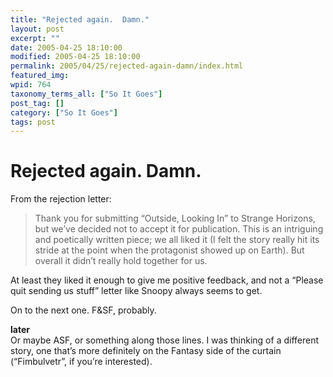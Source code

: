 ```yaml
---
title: "Rejected again.  Damn."
layout: post
excerpt: ""
date: 2005-04-25 18:10:00
modified: 2005-04-25 18:10:00
permalink: 2005/04/25/rejected-again-damn/index.html
featured_img: 
wpid: 764
taxonomy_terms_all: ["So It Goes"]
post_tag: []
category: ["So It Goes"]
tags: post
---
```


# Rejected again.  Damn.

From the rejection letter:

> Thank you for submitting “Outside, Looking In” to Strange Horizons, but we’ve decided not to accept it for publication. This is an intriguing and poetically written piece; we all liked it (I felt the story really hit its stride at the point when the protagonist showed up on Earth). But overall it didn’t really hold together for us.

At least they liked it enough to give me positive feedback, and not a “Please quit sending us stuff” letter like Snoopy always seems to get.

On to the next one. F&amp;SF, probably.

**later**  
Or maybe ASF, or something along those lines. I was thinking of a different story, one that’s more definitely on the Fantasy side of the curtain (“Fimbulvetr”, if you’re interested).